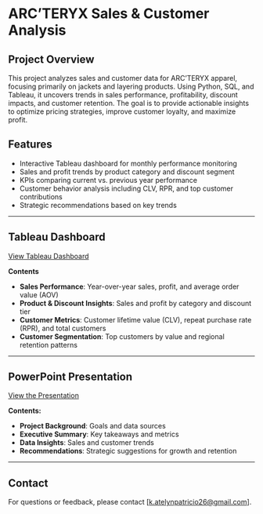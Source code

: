 # ARC’TERYX Sales & Customer Analysis

## Project Overview  
This project analyzes sales and customer data for ARC’TERYX apparel, focusing primarily on jackets and layering products. Using Python, SQL, and Tableau, it uncovers trends in sales performance, profitability, discount impacts, and customer retention. The goal is to provide actionable insights to optimize pricing strategies, improve customer loyalty, and maximize profit.

## Features  
- Interactive Tableau dashboard for monthly performance monitoring  
- Sales and profit trends by product category and discount segment  
- KPIs comparing current vs. previous year performance  
- Customer behavior analysis including CLV, RPR, and top customer contributions  
- Strategic recommendations based on key trends

---

## Tableau Dashboard

[View Tableau Dashboard](https://public.tableau.com/views/ArcteryxSalesAnalysis/CustomerDashboard?:language=en-US&:sid=&:redirect=auth&:display_count=n&:origin=viz_share_link)

**Contents**
- **Sales Performance**: Year-over-year sales, profit, and average order value (AOV)
- **Product & Discount Insights**: Sales and profit by category and discount tier
- **Customer Metrics**: Customer lifetime value (CLV), repeat purchase rate (RPR), and total customers
- **Customer Segmentation**: Top customers by value and regional retention patterns

---

## PowerPoint Presentation

[View the Presentation](https://pitch.com/v/arcteryx-analysis-efmmdq)

**Contents:**
- **Project Background**: Goals and data sources  
- **Executive Summary**: Key takeaways and metrics  
- **Data Insights**: Sales and customer trends
- **Recommendations**: Strategic suggestions for growth and retention

---

## Contact  
For questions or feedback, please contact [k.atelynpatricio26@gmail.com].
